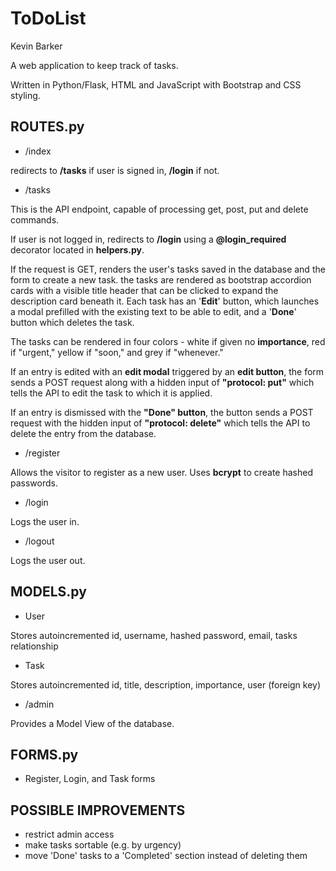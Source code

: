 # ToDoList
Kevin Barker

A web application to keep track of tasks.

Written in Python/Flask, HTML and JavaScript with Bootstrap and CSS styling.

## ROUTES.py

- /index

redirects to **/tasks** if user is signed in, **/login** if not.

- /tasks

This is the API endpoint, capable of processing get, post, put and delete commands.

If user is not logged in, redirects to **/login** using a **@login_required** decorator located in **helpers.py**.

If the request is GET, renders the user's tasks saved in the database and the form to create a new task. the tasks are rendered as bootstrap accordion cards with a visible title header that can be clicked to expand the description card beneath it. Each task has an '**Edit**' button, which launches a modal prefilled with the existing text to be able to edit, and a '**Done**' button which deletes the task.

The tasks can be rendered in four colors - white if given no **importance**, red if "urgent," yellow if "soon," and grey if "whenever."

If an entry is edited with an **edit modal** triggered by an **edit button**, the form sends a POST request along with a hidden input of **"protocol: put"** which tells the API to edit the task to which it is applied.

If an entry is dismissed with the **"Done" button**, the button sends a POST request with the hidden input of **"protocol: delete"** which tells the API to delete the entry from the database.

- /register

Allows the visitor to register as a new user. Uses **bcrypt** to create hashed passwords.

- /login

Logs the user in. 

- /logout

Logs the user out.


## MODELS.py

- User

Stores autoincremented id, username, hashed password, email, tasks relationship

- Task

Stores autoincremented id, title, description, importance, user (foreign key)

- /admin

Provides a Model View of the database. 

## FORMS.py

- Register, Login, and Task forms

## POSSIBLE IMPROVEMENTS

- restrict admin access
- make tasks sortable (e.g. by urgency)
- move 'Done' tasks to a 'Completed' section instead of deleting them